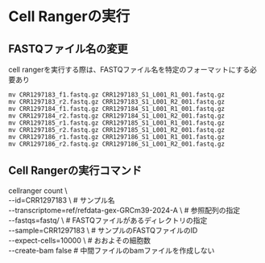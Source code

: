 # Cell Rangerの実行

## FASTQファイル名の変更
cell rangerを実行する際は、FASTQファイル名を特定のフォーマットにする必要あり
```
mv CRR1297183_f1.fastq.gz CRR1297183_S1_L001_R1_001.fastq.gz
mv CRR1297183_r2.fastq.gz CRR1297183_S1_L001_R2_001.fastq.gz
mv CRR1297184_f1.fastq.gz CRR1297184_S1_L001_R1_001.fastq.gz
mv CRR1297184_r2.fastq.gz CRR1297184_S1_L001_R2_001.fastq.gz
mv CRR1297185_r1.fastq.gz CRR1297185_S1_L001_R1_001.fastq.gz
mv CRR1297185_r2.fastq.gz CRR1297185_S1_L001_R2_001.fastq.gz
mv CRR1297186_r1.fastq.gz CRR1297186_S1_L001_R1_001.fastq.gz
mv CRR1297186_r2.fastq.gz CRR1297186_S1_L001_R2_001.fastq.gz
```

## Cell Rangerの実行コマンド
cellranger count \  
  --id=CRR1297183 \ # サンプル名  
  --transcriptome=ref/refdata-gex-GRCm39-2024-A \ # 参照配列の指定  
  --fastqs=fastq/ \ # FASTQファイルがあるディレクトリの指定  
  --sample=CRR1297183 \ # サンプルのFASTQファイルのID  
  --expect-cells=10000 \ # おおよその細胞数  
  --create-bam false # 中間ファイルのbamファイルを作成しない  
```
